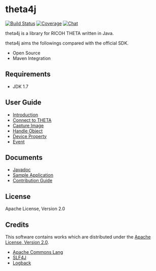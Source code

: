 # theta4j

[![Build Status][travis-image]][travis-url] [![Coverage][sonar-image]][sonar-url] [![Chat][gitter-image]][gitter-url]

[travis-url]:https://travis-ci.org/shrhdk/theta4j
[travis-image]:https://travis-ci.org/shrhdk/theta4j.svg?branch=master
[sonar-url]:http://sonar.shiro.be/dashboard/index/theta4j:lib
[sonar-image]:https://img.shields.io/sonar/http/sonar.shiro.be/theta4j:lib/coverage.svg?style=flat
[gitter-url]:https://gitter.im/shrhdk/theta4j?utm_source=badge&utm_medium=badge&utm_campaign=pr-badge&utm_content=badge
[gitter-image]:https://badges.gitter.im/Join%20Chat.svg

theta4j is a library for RICOH THETA written in Java.

theta4j aims the followings compared with the official SDK.

- Open Source
- Maven Integration

## Requirements

- JDK 1.7

## User Guide

- [Introduction](doc/introduction.md)
- [Connect to THETA](doc/connect.md)
- [Capture Image](doc/capture.md)
- [Handle Object](doc/object.md)
- [Device Property](doc/property.md)
- [Event](doc/event.md)

## Documents

- [Javadoc](https://github.com/shrhdk/theta4j/releases)
- [Sample Application](sample/src/main/java/org/theta4j/sample/ThetaCapturer.java)
- [Contribution Guide](doc/contribution.md)

## License

Apache License, Version 2.0

## Credits

This software contains works which are distributed under the [Apache License, Version 2.0](http://www.apache.org/licenses/LICENSE-2.0.html).

- [Apache Commons Lang](https://github.com/apache/commons-lang/blob/master/NOTICE.txt)
- [SLF4J](http://www.slf4j.org/license.html)
- [Logback](http://logback.qos.ch/license.html)
